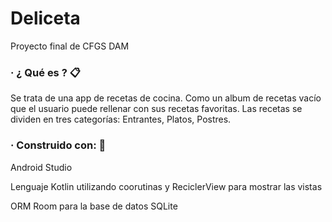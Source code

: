 # Deliceta

Proyecto final de CFGS DAM

### · ¿ Qué es ? 📋
<p>Se trata de una app de recetas de cocina. Como un album de recetas vacío que el usuario puede rellenar con sus recetas favoritas.
Las recetas se dividen en tres categorías: Entrantes, Platos, Postres.</p>


### · Construido con: 🚀
<p>Android Studio</p>
<p>Lenguaje Kotlin utilizando coorutinas y ReciclerView para mostrar las vistas</p>
<p>ORM Room para la base de datos SQLite</p>




